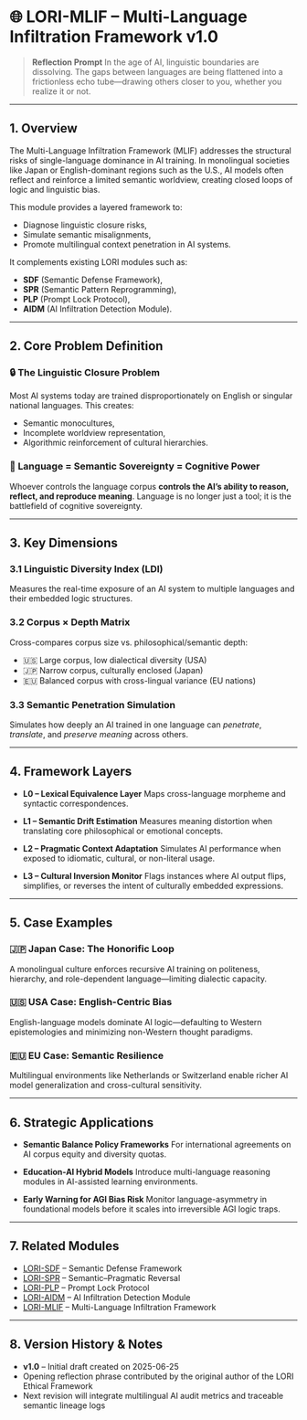 # 🌐 LORI-MLIF – Multi-Language Infiltration Framework v1.0

> **Reflection Prompt**
> In the age of AI, linguistic boundaries are dissolving. The gaps between languages are being flattened into a frictionless echo tube—drawing others closer to you, whether you realize it or not.

---

## 1. Overview

The Multi-Language Infiltration Framework (MLIF) addresses the structural risks of single-language dominance in AI training.
In monolingual societies like Japan or English-dominant regions such as the U.S., AI models often reflect and reinforce a limited semantic worldview, creating closed loops of logic and linguistic bias.

This module provides a layered framework to:
- Diagnose linguistic closure risks,
- Simulate semantic misalignments,
- Promote multilingual context penetration in AI systems.

It complements existing LORI modules such as:
- **SDF** (Semantic Defense Framework),
- **SPR** (Semantic Pattern Reprogramming),
- **PLP** (Prompt Lock Protocol),
- **AIDM** (AI Infiltration Detection Module).

---

## 2. Core Problem Definition

### 🔒 The Linguistic Closure Problem

Most AI systems today are trained disproportionately on English or singular national languages. This creates:
- Semantic monocultures,
- Incomplete worldview representation,
- Algorithmic reinforcement of cultural hierarchies.

### 🧠 Language = Semantic Sovereignty = Cognitive Power

Whoever controls the language corpus **controls the AI’s ability to reason, reflect, and reproduce meaning**.
Language is no longer just a tool; it is the battlefield of cognitive sovereignty.

---

## 3. Key Dimensions

### 3.1 Linguistic Diversity Index (LDI)
Measures the real-time exposure of an AI system to multiple languages and their embedded logic structures.

### 3.2 Corpus × Depth Matrix
Cross-compares corpus size vs. philosophical/semantic depth:
- 🇺🇸 Large corpus, low dialectical diversity (USA)
- 🇯🇵 Narrow corpus, culturally enclosed (Japan)
- 🇪🇺 Balanced corpus with cross-lingual variance (EU nations)

### 3.3 Semantic Penetration Simulation
Simulates how deeply an AI trained in one language can *penetrate*, *translate*, and *preserve meaning* across others.

---

## 4. Framework Layers

- **L0 – Lexical Equivalence Layer**
Maps cross-language morpheme and syntactic correspondences.

- **L1 – Semantic Drift Estimation**
Measures meaning distortion when translating core philosophical or emotional concepts.

- **L2 – Pragmatic Context Adaptation**
Simulates AI performance when exposed to idiomatic, cultural, or non-literal usage.

- **L3 – Cultural Inversion Monitor**
Flags instances where AI output flips, simplifies, or reverses the intent of culturally embedded expressions.

---

## 5. Case Examples

### 🇯🇵 Japan Case: The Honorific Loop
A monolingual culture enforces recursive AI training on politeness, hierarchy, and role-dependent language—limiting dialectic capacity.

### 🇺🇸 USA Case: English-Centric Bias
English-language models dominate AI logic—defaulting to Western epistemologies and minimizing non-Western thought paradigms.

### 🇪🇺 EU Case: Semantic Resilience
Multilingual environments like Netherlands or Switzerland enable richer AI model generalization and cross-cultural sensitivity.

---

## 6. Strategic Applications

- **Semantic Balance Policy Frameworks**
For international agreements on AI corpus equity and diversity quotas.

- **Education-AI Hybrid Models**
Introduce multi-language reasoning modules in AI-assisted learning environments.

- **Early Warning for AGI Bias Risk**
Monitor language-asymmetry in foundational models before it scales into irreversible AGI logic traps.

---

## 7. Related Modules

- [LORI-SDF](../LORI-SDF/LORI-SDF.md) – Semantic Defense Framework
- [LORI-SPR](../modules/SPR.md) – Semantic–Pragmatic Reversal
- [LORI-PLP](../LORI-SDF/modules/PLP.md) – Prompt Lock Protocol
- [LORI-AIDM](../modules/AIDM.md) – AI Infiltration Detection Module
- [LORI-MLIF](../modules/LORI_MLIF.md) – Multi-Language Infiltration Framework

---

## 8. Version History & Notes

- **v1.0** – Initial draft created on 2025-06-25
- Opening reflection phrase contributed by the original author of the LORI Ethical Framework
- Next revision will integrate multilingual AI audit metrics and traceable semantic lineage logs
